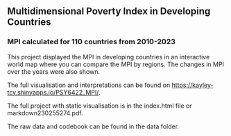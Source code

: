 ## Multidimensional Poverty Index in Developing Countries

### MPI calculated for 110 countries from 2010-2023

This project displayed the MPI in developing countries in an interactive world map where you can compare the MPI by regions. The changes in MPI over the years were also shown. 

The full visualisation and interpretations can be found on https://kayley-tcy.shinyapps.io/PSY6422_MPI/.

The full project with static visualisation is in the index.html file or markdown230255274.pdf. 

The raw data and codebook can be found in the data folder. 







